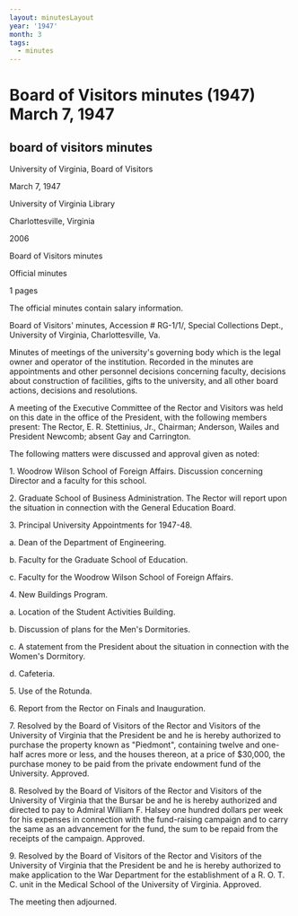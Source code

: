 ```yaml
---
layout: minutesLayout
year: '1947'
month: 3
tags:
  - minutes
---
```

Board of Visitors minutes (1947) March 7, 1947
==============================================

board of visitors minutes
-------------------------

University of Virginia, Board of Visitors

March 7, 1947

University of Virginia Library

Charlottesville, Virginia

2006

Board of Visitors minutes

Official minutes

1 pages

The official minutes contain salary information.

Board of Visitors' minutes, Accession # RG-1/1/, Special Collections Dept., University of Virginia, Charlottesville, Va.

Minutes of meetings of the university's governing body which is the legal owner and operator of the institution. Recorded in the minutes are appointments and other personnel decisions concerning faculty, decisions about construction of facilities, gifts to the university, and all other board actions, decisions and resolutions.

A meeting of the Executive Committee of the Rector and Visitors was held on this date in the office of the President, with the following members present: The Rector, E. R. Stettinius, Jr., Chairman; Anderson, Wailes and President Newcomb; absent Gay and Carrington.

The following matters were discussed and approval given as noted:

1\. Woodrow Wilson School of Foreign Affairs. Discussion concerning Director and a faculty for this school.

2\. Graduate School of Business Administration. The Rector will report upon the situation in connection with the General Education Board.

3\. Principal University Appointments for 1947-48.

a. Dean of the Department of Engineering.

b. Faculty for the Graduate School of Education.

c. Faculty for the Woodrow Wilson School of Foreign Affairs.

4\. New Buildings Program.

a. Location of the Student Activities Building.

b. Discussion of plans for the Men's Dormitories.

c. A statement from the President about the situation in connection with the Women's Dormitory.

d. Cafeteria.

5\. Use of the Rotunda.

6\. Report from the Rector on Finals and Inauguration.

7\. Resolved by the Board of Visitors of the Rector and Visitors of the University of Virginia that the President be and he is hereby authorized to purchase the property known as "Piedmont", containing twelve and one-half acres more or less, and the houses thereon, at a price of $30,000, the purchase money to be paid from the private endowment fund of the University. Approved.

8\. Resolved by the Board of Visitors of the Rector and Visitors of the University of Virginia that the Bursar be and he is hereby authorized and directed to pay to Admiral William F. Halsey one hundred dollars per week for his expenses in connection with the fund-raising campaign and to carry the same as an advancement for the fund, the sum to be repaid from the receipts of the campaign. Approved.

9\. Resolved by the Board of Visitors of the Rector and Visitors of the University of Virginia that the President be and he is hereby authorized to make application to the War Department for the establishment of a R. O. T. C. unit in the Medical School of the University of Virginia. Approved.

The meeting then adjourned.
